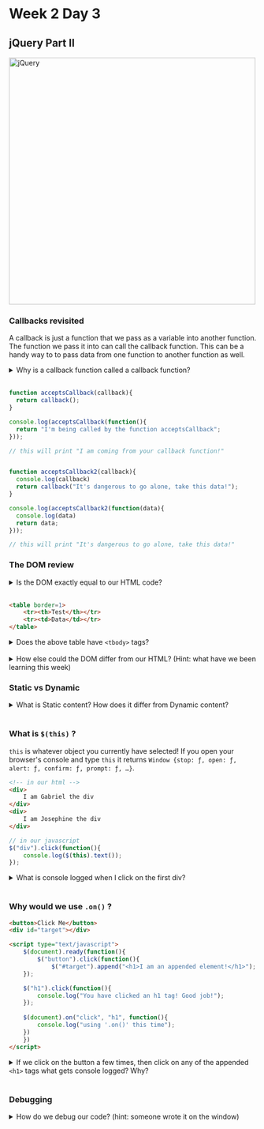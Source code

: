 # Week 2 Day 3
## jQuery Part II
<img src="https://upload.wikimedia.org/wikipedia/en/thumb/9/9e/JQuery_logo.svg/1280px-JQuery_logo.svg.png" alt="jQuery" width="500px">

### Callbacks revisited
A callback is just a function that we pass as a variable into another function. The function we pass it into can call the callback function. This can be a handy way to to pass data from one function to another function as well.

<details>
  <summary>Why is a callback function called a callback function?</summary>
  Because the function into which it is being passed as an argument calls it... back.
</details><br>

```javascript
function acceptsCallback(callback){
  return callback();
}

console.log(acceptsCallback(function(){
  return "I'm being called by the function acceptsCallback";
}));

// this will print "I am coming from your callback function!"


function acceptsCallback2(callback){
  console.log(callback)
  return callback("It's dangerous to go alone, take this data!");
}

console.log(acceptsCallback2(function(data){
  console.log(data)
  return data;
}));

// this will print "It's dangerous to go alone, take this data!"
```

### The DOM review

<details>
  <summary>Is the DOM exactly equal to our HTML code?</summary>
  No. But it is generated from our HTML code.
</details><br>

```html
<table border=1>
	<tr><th>Test</th></tr>
	<tr><td>Data</td></tr>
</table>
```
<details>
  <summary>Does the above table have <code>&lt;tbody&gt;</code> tags?</summary>
	Yes. The browser will automatically generate a <code>&lt;tbody&gt;</code> for us even if we didn't write it. You can style it with CSS and everything.
</details><br>

<details>
  <summary>How else could the DOM differ from our HTML? (Hint: what have we been learning this week)</summary>
  It can contain HTML generated from JavaScript.
</details>

### Static vs Dynamic

<details>
  <summary>What is Static content? How does it differ from Dynamic content?</summary>
    Static content doesn't change.
    Dynamic content is generated dynamically, or changed.
    Is dynamic content avaliable to the script when the $(document).ready(function(){}) is run?
</details><br>

### What is ```$(this)``` ?

```this``` is whatever object you currently have selected! If you open your browser's console and type ```this``` it returns ```Window {stop: ƒ, open: ƒ, alert: ƒ, confirm: ƒ, prompt: ƒ, …}```. 

```html
<!-- in our html -->
<div>
	I am Gabriel the div
</div>
<div>
	I am Josephine the div
</div>
```
```javascript
// in our javascript
$("div").click(function(){
	console.log($(this).text());
});
```
<details>
  <summary>What is console logged when I click on the first div?</summary>
    <code>I am Gabriel the div</code>
</details><br>

### Why would we use ```.on()``` ?
```html
<button>Click Me</button>
<div id="target"></div>

<script type="text/javascript">
    $(document).ready(function(){
        $("button").click(function(){
            $("#target").append("<h1>I am an appended element!</h1>");
	});

	$("h1").click(function(){
	    console.log("You have clicked an h1 tag! Good job!");
	});
		
	$(document).on("click", "h1", function(){
	    console.log("using '.on()' this time");
	})
    })
</script>
```
<details>
  <summary>If we click on the button a few times, then click on any of the appended <code>&lt;h1&gt;</code> tags what gets console logged? Why?</summary>
	  <code>"using '.on()' this time"</code><br>
	  The <code>.click()</code> event is attached to any <code>&lt;h1&gt;</code> tags right after the document ready. Because the event isn't attached to the dynamically generated <code>&lt;h1&gt;</code> tags it won't console log <code>"You have clicked an h1 tag! Good job!"</code>. The <code>.on()</code> method is a way around this.
</details><br>

### Debugging

<details>
  <summary>How do we debug our code? (hint: someone wrote it on the window)</summary>
  Console log everything.<br>
  If you ask me to debug your code and you don't even have your console open, I might just walk away after reminding you to open your console.
</details>
